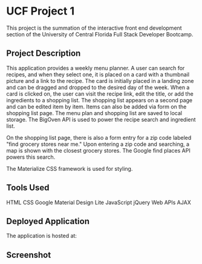 # UCF Project 1
This project is the summation of the interactive front end development section of the University of Central Florida Full Stack Developer Bootcamp.

## Project Description
This application provides a weekly menu planner.  A user can search for recipes, and when they select one, it is placed on a card with a thumbnail picture and a link to the recipe.  The card is initially placed in a landing zone and can be dragged and dropped to the desired day of the week.  When a card is clicked on, the user can visit the recipe link, edit the title, or add the ingredients to a shopping list. The shopping list appears on a second page and can be edited item by item. Items can also be added via form on the shopping list page. The menu plan and shopping list are saved to local storage.  The BigOven API is used to power the recipe search and ingredient list.

On the shopping list page, there is also a form entry for a zip code labeled "find grocery stores near me." Upon entering a zip code and searching, a map is shown with the closest grocery stores. The Google find places API powers this search. 

The Materialize CSS framework is used for styling.

## Tools Used
HTML
CSS
Google Material Design Lite
JavaScript
jQuery
Web APIs
AJAX

## Deployed Application
The application is hosted at:

## Screenshot

